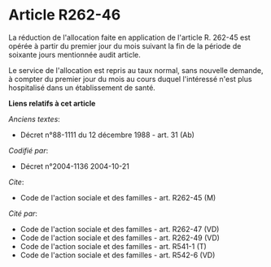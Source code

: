 # Article R262-46

La réduction de l'allocation faite en application de l'article R. 262-45 est opérée à partir du premier jour du mois suivant
la fin de la période de soixante jours mentionnée audit article.

Le service de l'allocation est repris au taux normal, sans nouvelle demande, à compter du premier jour du mois au cours
duquel l'intéressé n'est plus hospitalisé dans un établissement de santé.

**Liens relatifs à cet article**

_Anciens textes_:

  - Décret n°88-1111 du 12 décembre 1988 - art. 31 (Ab)

_Codifié par_:

  - Décret n°2004-1136 2004-10-21

_Cite_:

  - Code de l'action sociale et des familles - art. R262-45 (M)

_Cité par_:

  - Code de l'action sociale et des familles - art. R262-47 (VD)
  - Code de l'action sociale et des familles - art. R262-49 (VD)
  - Code de l'action sociale et des familles - art. R541-1 (T)
  - Code de l'action sociale et des familles - art. R542-6 (VD)
